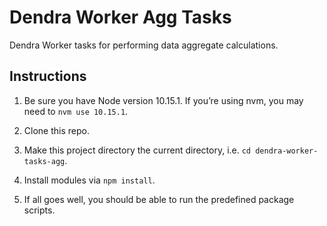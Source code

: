 # Dendra Worker Agg Tasks

Dendra Worker tasks for performing data aggregate calculations.


## Instructions

1. Be sure you have Node version 10.15.1. If you’re using nvm, you may need to `nvm use 10.15.1`.

2. Clone this repo.

3. Make this project directory the current directory, i.e. `cd dendra-worker-tasks-agg`.

4. Install modules via `npm install`.

5. If all goes well, you should be able to run the predefined package scripts.
